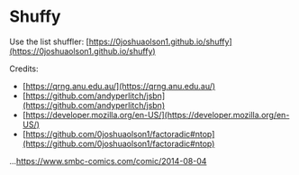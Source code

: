 # Shuffy

Use the list shuffler: [https://0joshuaolson1.github.io/shuffy](https://0joshuaolson1.github.io/shuffy)

Credits:
- [https://qrng.anu.edu.au/](https://qrng.anu.edu.au/)
- [https://github.com/andyperlitch/jsbn](https://github.com/andyperlitch/jsbn)
- [https://developer.mozilla.org/en-US/](https://developer.mozilla.org/en-US/)
- [https://github.com/0joshuaolson1/factoradic#ntop](https://github.com/0joshuaolson1/factoradic#ntop)

...https://www.smbc-comics.com/comic/2014-08-04
